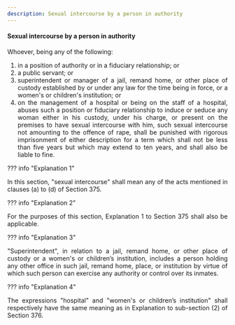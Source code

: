 ```yaml
---
description: Sexual intercourse by a person in authority
---
```


#### Sexual intercourse by a person in authority
<div style="text-align: justify">

Whoever, being any of the following:

</div>

1. <div style="text-align: justify"> in a position of authority or in a fiduciary relationship; or
2. <div style="text-align: justify"> a public servant; or
3. <div style="text-align: justify"> superintendent or manager of a jail, remand home, or other place of custody established by or under any law for the time being in force, or a women's or children's institution; or
4. <div style="text-align: justify"> on the management of a hospital or being on the staff of a hospital, abuses such a position or fiduciary relationship to induce or seduce any woman either in his custody, under his charge, or present on the premises to have sexual intercourse with him, such sexual intercourse not amounting to the offence of rape, shall be punished with rigorous imprisonment of either description for a term which shall not be less than five years but which may extend to ten years, and shall also be liable to fine.

??? info "Explanation 1"
    <div style="text-align: justify"> In this section, "sexual intercourse" shall mean any of the acts mentioned in clauses (a) to (d) of Section 375.

??? info "Explanation 2"
    <div style="text-align: justify"> For the purposes of this section, Explanation 1 to Section 375 shall also be applicable.

??? info "Explanation 3"
    <div style="text-align: justify"> "Superintendent", in relation to a jail, remand home, or other place of custody or a women's or children’s institution, includes a person holding any other office in such jail, remand home, place, or institution by virtue of which such person can exercise any authority or control over its inmates.

??? info "Explanation 4"
    <div style="text-align: justify"> The expressions "hospital" and "women's or children’s institution" shall respectively have the same meaning as in Explanation to sub-section (2) of Section 376.
